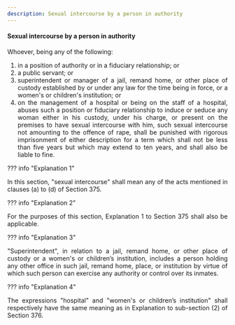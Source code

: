 ```yaml
---
description: Sexual intercourse by a person in authority
---
```


#### Sexual intercourse by a person in authority
<div style="text-align: justify">

Whoever, being any of the following:

</div>

1. <div style="text-align: justify"> in a position of authority or in a fiduciary relationship; or
2. <div style="text-align: justify"> a public servant; or
3. <div style="text-align: justify"> superintendent or manager of a jail, remand home, or other place of custody established by or under any law for the time being in force, or a women's or children's institution; or
4. <div style="text-align: justify"> on the management of a hospital or being on the staff of a hospital, abuses such a position or fiduciary relationship to induce or seduce any woman either in his custody, under his charge, or present on the premises to have sexual intercourse with him, such sexual intercourse not amounting to the offence of rape, shall be punished with rigorous imprisonment of either description for a term which shall not be less than five years but which may extend to ten years, and shall also be liable to fine.

??? info "Explanation 1"
    <div style="text-align: justify"> In this section, "sexual intercourse" shall mean any of the acts mentioned in clauses (a) to (d) of Section 375.

??? info "Explanation 2"
    <div style="text-align: justify"> For the purposes of this section, Explanation 1 to Section 375 shall also be applicable.

??? info "Explanation 3"
    <div style="text-align: justify"> "Superintendent", in relation to a jail, remand home, or other place of custody or a women's or children’s institution, includes a person holding any other office in such jail, remand home, place, or institution by virtue of which such person can exercise any authority or control over its inmates.

??? info "Explanation 4"
    <div style="text-align: justify"> The expressions "hospital" and "women's or children’s institution" shall respectively have the same meaning as in Explanation to sub-section (2) of Section 376.
